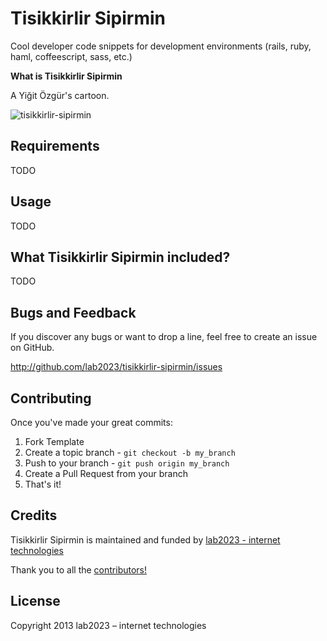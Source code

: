 # Tisikkirlir Sipirmin

Cool developer code snippets for development environments (rails, ruby, haml, coffeescript, sass, etc.)

**What is Tisikkirlir Sipirmin**

A Yiğit Özgür's cartoon.

![tisikkirlir-sipirmin](https://f.cloud.github.com/assets/310691/819794/ade80712-efb8-11e2-867e-feae679053a7.jpg)

## Requirements

TODO

## Usage

TODO

## What Tisikkirlir Sipirmin included?

TODO

## Bugs and  Feedback

If you discover any bugs or want to drop a line, feel free to create an issue on GitHub.

http://github.com/lab2023/tisikkirlir-sipirmin/issues

## Contributing

Once you've made your great commits:

1. Fork Template
2. Create a topic branch - `git checkout -b my_branch`
3. Push to your branch - `git push origin my_branch`
4. Create a Pull Request from your branch
5. That's it!

## Credits

Tisikkirlir Sipirmin is maintained and funded by [lab2023 - internet technologies](http://lab2023.com/)

Thank you to all the [contributors!](https://github.com/lab2023/tisikkirlir-sipirmin/graphs/contributors)

## License

Copyright 2013 lab2023 – internet technologies